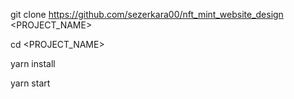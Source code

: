 git clone https://github.com/sezerkara00/nft_mint_website_design <PROJECT_NAME>


cd <PROJECT_NAME>

yarn install

yarn start
